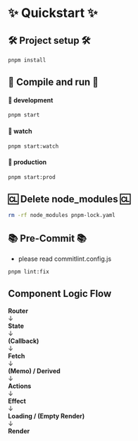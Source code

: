 # ✨ Quickstart ✨

## 🛠️ Project setup 🛠️

```bash
pnpm install
```

## 🚀 Compile and run 🚀

#### 🧪 development

```bash
pnpm start
```

#### 🔎 watch

```bash
pnpm start:watch
```

#### 🚀 production

```bash
pnpm start:prod
```

## 🆑 Delete node_modules 🆑

```bash
rm -rf node_modules pnpm-lock.yaml
```

## 📚 Pre-Commit 📚

- please read commitlint.config.js

```bash
pnpm lint:fix
```

## Component Logic Flow

**Router**  
 ↓  
**State**  
 ↓  
**(Callback)**  
 ↓  
**Fetch**  
 ↓  
**(Memo) / Derived**  
 ↓  
**Actions**  
 ↓  
**Effect**  
 ↓  
**Loading / (Empty Render)**  
 ↓  
**Render**
